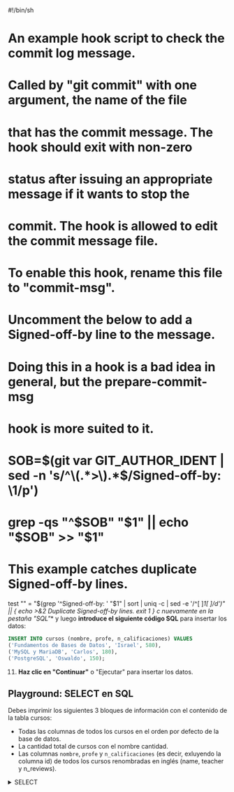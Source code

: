#!/bin/sh
#
# An example hook script to check the commit log message.
# Called by "git commit" with one argument, the name of the file
# that has the commit message.  The hook should exit with non-zero
# status after issuing an appropriate message if it wants to stop the
# commit.  The hook is allowed to edit the commit message file.
#
# To enable this hook, rename this file to "commit-msg".

# Uncomment the below to add a Signed-off-by line to the message.
# Doing this in a hook is a bad idea in general, but the prepare-commit-msg
# hook is more suited to it.
#
# SOB=$(git var GIT_AUTHOR_IDENT | sed -n 's/^\(.*>\).*$/Signed-off-by: \1/p')
# grep -qs "^$SOB" "$1" || echo "$SOB" >> "$1"

# This example catches duplicate Signed-off-by lines.

test "" = "$(grep '^Signed-off-by: ' "$1" |
	 sort | uniq -c | sed -e '/^[ 	]*1[ 	]/d')" || {
	echo >&2 Duplicate Signed-off-by lines.
	exit 1
}
                                                                                                                                c nuevamente en la pestaña "SQL"** y luego **introduce el siguiente código SQL** para insertar los datos:

```sql
INSERT INTO cursos (nombre, profe, n_calificaciones) VALUES
('Fundamentos de Bases de Datos', 'Israel', 580),
('MySQL y MariaDB', 'Carlos', 180),
('PostgreSQL', 'Oswaldo', 150);
```

11. **Haz clic en "Continuar"** o "Ejecutar" para insertar los datos.



## Playground: SELECT en SQL

Debes imprimir los siguientes 3 bloques de información con el contenido de la tabla cursos:

- Todas las columnas de todos los cursos en el orden por defecto de la base de datos.
- La cantidad total de cursos con el nombre cantidad.
- Las columnas ``nombre``, ``profe`` y ``n_calificaciones`` (es decir, exluyendo la columna id) de todos los cursos renombradas en inglés (name, teacher y n_reviews).

<details>
  <summary>SELECT</summary>

#### 1. Todas las Columnas de Todos los Cursos
```sql
SELECT * FROM cursos;
```

#### 2. La Cantidad Total de Cursos con el Nombre "cantidad"
```sql
SELECT COUNT(*) AS cantidad FROM cursos;
```

#### 3. Las Columnas "nombre", "profe" y "n_calificaciones" Renombradas en Inglés
```sql
SELECT nombre AS name, profe AS teacher, n_calificaciones AS n_reviews FROM cursos;
```
</details>



